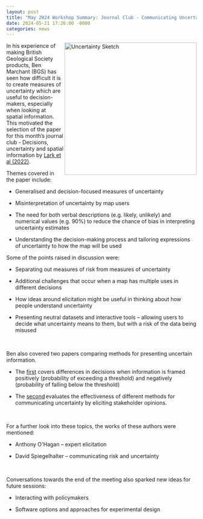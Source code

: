 ```yaml
---
layout: post
title: "May 2024 Workshop Summary: Journal Club - Communicating Uncertainty"
date: 2024-05-21 17:26:00 -0000
categories: news
---
```


<img src="/img/MayBlogPicture.jpeg" alt="Uncertainty Sketch" width=350px align = "right"> 
  

In his experience of making British Geological Society products, Ben Marchant (BGS) has seen how difficult it is to create measures of uncertainty which are useful to decision-makers, especially when looking at spatial information. This motivated the selection of the paper for this month’s journal club - Decisions, uncertainty and spatial information by [Lark et al (2022)](https://www.sciencedirect.com/science/article/pii/S2211675322000161).   

Themes covered in the paper include:  

* Generalised and decision-focused measures of uncertainty  

* Misinterpretation of uncertainty by map users  

* The need for both verbal descriptions (e.g. likely, unlikely) and numerical values (e.g. 90%) to reduce the chance of bias in interpreting uncertainty estimates 

* Understanding the decision-making process and tailoring expressions of uncertainty to how the map will be used   

Some of the points raised in discussion were:  

* Separating out measures of risk from measures of uncertainty  

* Additional challenges that occur when a map has multiple uses in different decisions  

* How ideas around elicitation might be useful in thinking about how people understand uncertainty    

* Presenting neutral datasets and interactive tools – allowing users to decide what uncertainty means to them, but with a risk of the data being misused

  

Ben also covered two papers comparing methods for presenting uncertain information.  

* The [first](https://doi.org/10.1080/13658816.2021.2020278) covers differences in decisions when information is framed positively (probability of exceeding a threshold) and negatively (probability of falling below the threshold)  

* The [second](https://doi.org/10.5194/gc-4-245-2021) evaluates the effectiveness of different methods for communicating uncertainty by eliciting stakeholder opinions.    

  

For a further look into these topics, the works of these authors were mentioned:  

* Anthony O'Hagan – expert elicitation  

* David Spiegelhalter – communicating risk and uncertainty    

  

Conversations towards the end of the meeting also sparked new ideas for future sessions:  

* Interacting with policymakers   

* Software options and approaches for experimental design  
